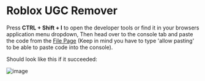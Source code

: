 # Roblox UGC Remover
Press **CTRL + Shift + I** to open the developer tools or find it in your browsers application menu dropdown, Then head over to the console tab and paste the code from the [File Page](https://github.com/matas3535/Roblox-UGC-Remover/blob/main/program.js) (Keep in mind you have to type 'allow pasting' to be able to paste code into the console).

Should look like this if it succeeded:

![image](https://github.com/user-attachments/assets/1a03a5aa-64a2-4a89-b903-7e94ba8f768c)
